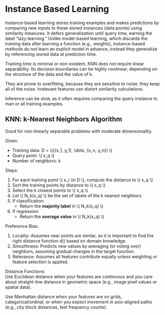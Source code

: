 # Instance Based Learning

Instance-based learning stores training examples and makes predictions by comparing new inputs to these stored instances (data points) using similarity measures. It defers generalization until query time, earning the label "lazy learning." Unlike model-based learning, which discards the training data after learning a function (e.g., weights), instance-based methods do not learn an explicit model in advance, instead they generalize by referencing stored data at prediction time.

Training time is minimal or non-existent. KNN does not require linear separability. Its decision boundaries can be highly nonlinear, depending on the structure of the data and the value of k.

They are prone to overfitting, because they are sensitive to noise: they keep all of the noise. Irrelevant features can distort similarity calculations.

Inference can be slow, as it often requires comparing the query instance to man or all training examples.

## KNN: k-Nearest Neighbors Algorithm

Good for non-linearly separable problems with moderate dimensionality.

Given:  
- Training data: D = \\({(x_1, y_1), \dots, (x_n, y_n)} \\)  
- Query point: \\( x_q \\)  
- Number of neighbors: k  

Steps:
1. For each training point \\( x_i \in D \\), compute the distance to \\( x_q \\)
2. Sort the training points by distance to \\( x_q \\)
3. Select the k closest points to \\( x_q \\)
4. Let \\( N_k(x_q) \\) be the set of labels of the k nearest neighbors
5. If classification:
   - Return the **majority label** in \\( N_k(x_q) \\)
6. If regression:
   - Return the **average value** in \\( N_k(x_q) \\)

Preference Bias:  
1. Locality: Assumes near points are similar, so it is important to find the right distance function d() based on domain knowledge.  
2. Smoothness: Predicts new values by averaging (or voting over) neighbors, assuming gradual changes in the target function.  
3. Relevance: Assumes all features contribute equally unless weighting or feature selection is applied.  

Distance Functions:  
Use Euclidean distance when your features are continuous and you care about straight-line distance in geometric space (e.g., image pixel values or spatial data).

Use Manhattan distance when your features are on grids, categorical/ordinal, or when you expect movement in axis-aligned paths (e.g., city block distances, text frequency counts).

